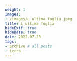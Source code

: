 ```yaml
---
weight: 1
images:
- /images/L_ultima_foglia.jpeg
title: L'ultima foglia
hideExif: true
hideDate: true
date: 2022-07-23
tags:
- archive # all posts
- terra
---
```

